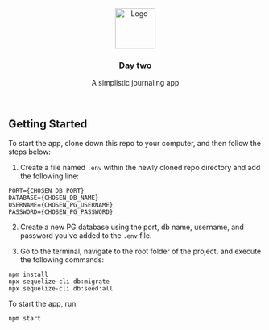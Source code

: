 <div align="center">
    <img src="https://upload.wikimedia.org/wikipedia/en/1/19/DayOne_Logo_2016.png" alt="Logo" width="80" height="80">

  <h3 align="center">Day two</h3>

  <p align="center">
    A simplistic journaling app
    <br />
  </p>
</div>
<br />

## Getting Started

To start the app, clone down this repo to your computer, and then follow the steps below:

1. Create a file named `.env` within the newly cloned repo directory and add the following line:
```
PORT={CHOSEN_DB_PORT}
DATABASE={CHOSEN_DB_NAME}
USERNAME={CHOSEN_PG_USERNAME}
PASSWORD={CHOSEN_PG_PASSWORD}
```

2. Create a new PG database using the port, db name, username, and password you've added to the `.env` file.

3. Go to the terminal, navigate to the root folder of the project, and execute the following commands:

```
npm install
npx sequelize-cli db:migrate
npx sequelize-cli db:seed:all
```

To start the app, run:

```
npm start
```